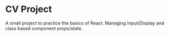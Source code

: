 # CV Project

A small project to practice the basics of React. Managing Input/Display and class based component props/state.
